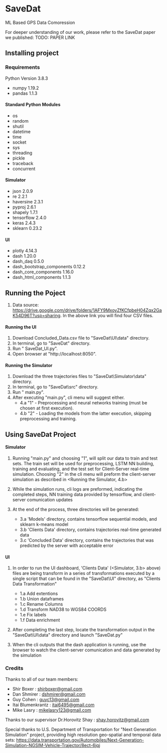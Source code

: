 # SaveDat
ML Based GPS Data Comoression

For deeper understanding of our work, please refer to the SaveDat paper we published:
  TODO: PAPER LINK

## Installing project
### Requirements

  Python Version 3.8.3
  * numpy 1.19.2
  * pandas 1.1.3

  #### Standard Python Modules
  * os 
  * random
  * shutil
  * datetime
  * time
  * socket
  * sys
  * threading
  * pickle
  * traceback
  * concurrent


  #### Simulator
  * json 2.0.9
  * re 2.2.1
  * haversine 2.3.1
  * pyproj 2.6.1
  * shapely 1.7.1
  * tensorflow 2.4.0
  * keras 2.4.3
  * sklearn 0.23.2

  #### UI
  * plotly 4.14.3
  * dash 1.20.0
  * dash_daq 0.5.0
  * dash_bootstrap_components 0.12.2
  * dash_core_components 1.16.0
  * dash_html_components 1.1.3


## Running the Poject
  1. Data source: https://drive.google.com/drive/folders/1AFY9MxoyZfKCfpbeH04Zqx2GaK54D96T?usp=sharing.
      In the above link you will find four CSV files.

  #### Running the UI
  1. Download Concluded_Data.csv file to "SaveDat\UI\data" directory.
  2. In terminal, go to "SaveDat" directory.
  3. Run "<python env var> SaveDat_UI.py".
  4. Open browser at "http://localhost:8050".

  #### Running the Simulator
  1. Download the three trajectories files to "SaveDat\Simulator\data" directory.
  2. In terminal, go to "SaveDat\src" directory.
  3. Run "<python env var> main.py".
  4. After executing "main.py", cli menu will suggest either.
     * 4.a "1" - Preprocessing and neural networks training (must be chosen at first execution).
     * 4.b "2" - Loading the models from the latter execution, skipping preprocessing and training.



## Using SaveDat Project

  #### Simulator
  1. Running "main.py" and choosing "1", will  split our data to train and test sets.
     The train set will be used for preprocessing, LSTM NN building, training and evaluating,
     and the test set for Client-Server real-time simulation.
     Choosing "2" in the cli menu will preform the client-server simulation as described in <Running the Simulator, 4.b>

  2. While the simulation runs, cli logs are preformed, indicating the completed steps, NN training data 
      provided by tensorflow, and client-server comunication updates

  3. At the end of the process, three directories will be generated:
      * 3.a 'Models' directory, contains tensorflow sequential models, and sklearn k-means model
      * 3.b 'Clients Data' directory, contains trajectories real-time generated data
      * 3.c 'Concluded Data' directory, contains the trajectories that was predicted by the server with acceptable error 

  #### UI
  1. In order to run the UI dashboard, 'Clients Data' (<Simulator, 3.b> above) files are being transform in a series
      of transformations executed by a single script that can be found in the "SaveDat\UI" directory, as "Clients Data Transformation"
      * 1.a Add extentions
      * 1.b Union dataframes
      * 1.c Rename Columns
      * 1.d Transform NAD38 to WGS84 COORDS
      * 1.e Fix labels
      * 1.f Data enrichment

  2. After completing the last step, locate the transformation output in the "SaveDat\UI\data" directory and launch "SaveDat.py"

  3. When the cli outputs that the dash application is running, use the browser to watch the client-server 
      comunication and data generated by the simulation



### Credits

Thanks to all of our team members:
* Shir Boxer : shirboxer@gmail.com
* Dan Shmirer : dshmirer@gmail.com
* Guy Cohen : guyc13@gmail.com
* Itai Blumenkrantz : itai6495@gmail.com
* Mike Lasry : mikelasry123@gmail.com

Thanks to our supervisor Dr.Horovitz Shay : shay.horovitz@gmail.com

Special thanks to U.S. Department of Transportation for "Next Generation Simulation" project, providing high 
  resolution geo-spatial and temporal data sets:
  https://data.transportation.gov/Automobiles/Next-Generation-Simulation-NGSIM-Vehicle-Trajector/8ect-6jqj

